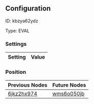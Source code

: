 # <nil>
## Configuration
ID:  kbzya62ydz

Type: EVAL 


### Settings
| Setting | Value  |
| :------------------------ | ---------------------------------------- |
 




### Position
| Previous Nodes | Future Nodes |
| :------------- | ------------ |
| [6jkz2hx974](./6jkz2hx974.md) | [wms6o050jb](./wms6o050jb.md) |